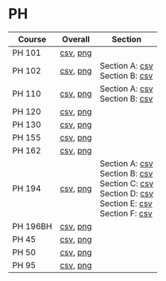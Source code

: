 # PH

| Course | Overall | Section |
| ------ | ------- | ------- |
| PH 101 | [csv](https://github.com/UCSD-Historical-Enrollment-Data/2025Spring/blob/main/overall/PH%20101.csv), [png](https://raw.githubusercontent.com/UCSD-Historical-Enrollment-Data/2025Spring/main/plot_overall/PH%20101.png) |  |
| PH 102 | [csv](https://github.com/UCSD-Historical-Enrollment-Data/2025Spring/blob/main/overall/PH%20102.csv), [png](https://raw.githubusercontent.com/UCSD-Historical-Enrollment-Data/2025Spring/main/plot_overall/PH%20102.png) | Section A: [csv](https://github.com/UCSD-Historical-Enrollment-Data/2025Spring/blob/main/section/PH%20102_A.csv)<br>Section B: [csv](https://github.com/UCSD-Historical-Enrollment-Data/2025Spring/blob/main/section/PH%20102_B.csv) |
| PH 110 | [csv](https://github.com/UCSD-Historical-Enrollment-Data/2025Spring/blob/main/overall/PH%20110.csv), [png](https://raw.githubusercontent.com/UCSD-Historical-Enrollment-Data/2025Spring/main/plot_overall/PH%20110.png) | Section A: [csv](https://github.com/UCSD-Historical-Enrollment-Data/2025Spring/blob/main/section/PH%20110_A.csv)<br>Section B: [csv](https://github.com/UCSD-Historical-Enrollment-Data/2025Spring/blob/main/section/PH%20110_B.csv) |
| PH 120 | [csv](https://github.com/UCSD-Historical-Enrollment-Data/2025Spring/blob/main/overall/PH%20120.csv), [png](https://raw.githubusercontent.com/UCSD-Historical-Enrollment-Data/2025Spring/main/plot_overall/PH%20120.png) |  |
| PH 130 | [csv](https://github.com/UCSD-Historical-Enrollment-Data/2025Spring/blob/main/overall/PH%20130.csv), [png](https://raw.githubusercontent.com/UCSD-Historical-Enrollment-Data/2025Spring/main/plot_overall/PH%20130.png) |  |
| PH 155 | [csv](https://github.com/UCSD-Historical-Enrollment-Data/2025Spring/blob/main/overall/PH%20155.csv), [png](https://raw.githubusercontent.com/UCSD-Historical-Enrollment-Data/2025Spring/main/plot_overall/PH%20155.png) |  |
| PH 162 | [csv](https://github.com/UCSD-Historical-Enrollment-Data/2025Spring/blob/main/overall/PH%20162.csv), [png](https://raw.githubusercontent.com/UCSD-Historical-Enrollment-Data/2025Spring/main/plot_overall/PH%20162.png) |  |
| PH 194 | [csv](https://github.com/UCSD-Historical-Enrollment-Data/2025Spring/blob/main/overall/PH%20194.csv), [png](https://raw.githubusercontent.com/UCSD-Historical-Enrollment-Data/2025Spring/main/plot_overall/PH%20194.png) | Section A: [csv](https://github.com/UCSD-Historical-Enrollment-Data/2025Spring/blob/main/section/PH%20194_A.csv)<br>Section B: [csv](https://github.com/UCSD-Historical-Enrollment-Data/2025Spring/blob/main/section/PH%20194_B.csv)<br>Section C: [csv](https://github.com/UCSD-Historical-Enrollment-Data/2025Spring/blob/main/section/PH%20194_C.csv)<br>Section D: [csv](https://github.com/UCSD-Historical-Enrollment-Data/2025Spring/blob/main/section/PH%20194_D.csv)<br>Section E: [csv](https://github.com/UCSD-Historical-Enrollment-Data/2025Spring/blob/main/section/PH%20194_E.csv)<br>Section F: [csv](https://github.com/UCSD-Historical-Enrollment-Data/2025Spring/blob/main/section/PH%20194_F.csv) |
| PH 196BH | [csv](https://github.com/UCSD-Historical-Enrollment-Data/2025Spring/blob/main/overall/PH%20196BH.csv), [png](https://raw.githubusercontent.com/UCSD-Historical-Enrollment-Data/2025Spring/main/plot_overall/PH%20196BH.png) |  |
| PH 45 | [csv](https://github.com/UCSD-Historical-Enrollment-Data/2025Spring/blob/main/overall/PH%2045.csv), [png](https://raw.githubusercontent.com/UCSD-Historical-Enrollment-Data/2025Spring/main/plot_overall/PH%2045.png) |  |
| PH 50 | [csv](https://github.com/UCSD-Historical-Enrollment-Data/2025Spring/blob/main/overall/PH%2050.csv), [png](https://raw.githubusercontent.com/UCSD-Historical-Enrollment-Data/2025Spring/main/plot_overall/PH%2050.png) |  |
| PH 95 | [csv](https://github.com/UCSD-Historical-Enrollment-Data/2025Spring/blob/main/overall/PH%2095.csv), [png](https://raw.githubusercontent.com/UCSD-Historical-Enrollment-Data/2025Spring/main/plot_overall/PH%2095.png) |  |
